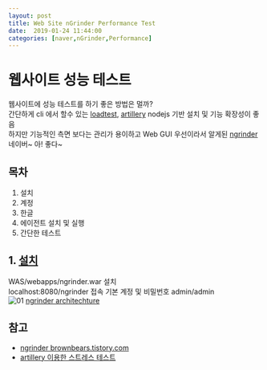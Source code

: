```yaml
---
layout: post
title: Web Site nGrinder Performance Test
date:  2019-01-24 11:44:00 
categories: [naver,nGrinder,Performance]
---
```

# 웹사이트 성능 테스트

웹사이트에 성능 테스트를 하기 좋은 방법은 멀까?  
간단하게 cli 에서 할수 있는 [loadtest](https://www.npmjs.com/package/loadtest), [artillery](https://www.npmjs.com/package/artillery) nodejs 기반 설치 및 기능 확장성이 좋음  
하지만 기능적인 측면 보다는 관리가 용이하고 Web GUI 우선이라서 알게된 [ngrinder](https://github.com/naver/ngrinder) 네이버~ 아! 좋다~

## 목차

1. 설치
2. 계정
3. 한글
4. 에이전트 설치 및 실행
5. 간단한 테스트

## 1. [설치](https://github.com/naver/ngrinder/wiki/Installation-Guide)

WAS/webapps/ngrinder.war 설치  
localhost:8080/ngrinder 접속 기본 계정 및 비밀번호 admin/admin  
![01](https://user-images.githubusercontent.com/8334910/51687151-4d13a780-2035-11e9-8762-b46218747399.png)
[ngrinder architechture](https://github.com/naver/ngrinder/wiki/Architecture)


## 참고

- [ngrinder brownbears.tistory.com](https://brownbears.tistory.com/category/nGrinder)
- [artillery 이용한 스트레스 테스트](https://blog.outsider.ne.kr/1238)
